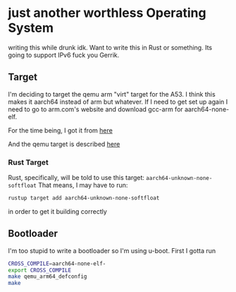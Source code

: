 # just another worthless Operating System
writing this while drunk idk. Want to write this in Rust or something. Its
going to support IPv6 fuck you Gerrik.

## Target
I'm deciding to target the qemu arm "virt" target for the A53. I think this
makes it aarch64 instead of arm but whatever. If I need to get set up again I
need to go to arm.com's website and download gcc-arm for aarch64-none-elf.

For the time being, I got it from [here](https://developer.arm.com/downloads/-/gnu-a)

And the qemu target is described [here](https://qemu.readthedocs.io/en/latest/system/arm/virt.html)

### Rust Target
Rust, specifically, will be told to use this target: `aarch64-unknown-none-softfloat`
That means, I may have to run:
```bash
rustup target add aarch64-unknown-none-softfloat
```
in order to get it building correctly

## Bootloader
I'm too stupid to write a bootloader so I'm using u-boot. First I gotta run
```bash
CROSS_COMPILE=aarch64-none-elf-
export CROSS_COMPILE
make qemu_arm64_defconfig
make
```